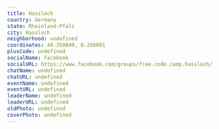 ```yaml
---
title: Hassloch
country: Germany
state: Rheinland-Pfalz
city: Hassloch
neighborhood: undefined
coordinates: 49.359849, 8.256891
plusCode: undefined
socialName: Facebook
socialURL: https://www.facebook.com/groups/free.code.camp.hassloch/
chatName: undefined
chatURL: undefined
eventName: undefined
eventURL: undefined
leaderName: undefined
leaderURL: undefined
oldPhoto: undefined
coverPhoto: undefined
---
```

